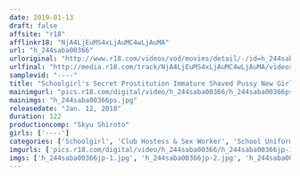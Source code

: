 ```yaml
---
date: 2019-01-13
draft: false
affsite: "r18"
afflinkr18: "NjA4LjEuMS4xLjAuMC4wLjAuMA"
url: "h_244saba00366"
urloriginal: "http://www.r18.com/videos/vod/movies/detail/-/id=h_244saba00366"
urlfinal: "http://media.r18.com/track/NjA4LjEuMS4xLjAuMC4wLjAuMA/videos/vod/movies/detail/-/id=h_244saba00366"
samplevid: "----"
title: "Schoolgirl's Secret Prostitution Immature Shaved Pussy New Girl's Only Creampie Raw Footage 2"
mainimgurl: "pics.r18.com/digital/video/h_244saba00366/h_244saba00366ps.jpg"
mainimgs: "h_244saba00366ps.jpg"
releasedate: "Jan. 12, 2018"
duration: 122
productioncomp: "Skyu Shiroto"
girls: ['----']
categories: ['Schoolgirl', 'Club Hostess & Sex Worker', 'School Uniform', 'Shaved Pussy', 'Creampie', 'Lotion', 'Hi-Def']
imgurls: ['pics.r18.com/digital/video/h_244saba00366/h_244saba00366jp-1.jpg', 'pics.r18.com/digital/video/h_244saba00366/h_244saba00366jp-2.jpg', 'pics.r18.com/digital/video/h_244saba00366/h_244saba00366jp-3.jpg', 'pics.r18.com/digital/video/h_244saba00366/h_244saba00366jp-4.jpg', 'pics.r18.com/digital/video/h_244saba00366/h_244saba00366jp-5.jpg', 'pics.r18.com/digital/video/h_244saba00366/h_244saba00366jp-6.jpg', 'pics.r18.com/digital/video/h_244saba00366/h_244saba00366jp-7.jpg', 'pics.r18.com/digital/video/h_244saba00366/h_244saba00366jp-8.jpg', 'pics.r18.com/digital/video/h_244saba00366/h_244saba00366jp-9.jpg', 'pics.r18.com/digital/video/h_244saba00366/h_244saba00366jp-10.jpg', 'pics.r18.com/digital/video/h_244saba00366/h_244saba00366jp-11.jpg', 'pics.r18.com/digital/video/h_244saba00366/h_244saba00366jp-12.jpg', 'pics.r18.com/digital/video/h_244saba00366/h_244saba00366jp-13.jpg', 'pics.r18.com/digital/video/h_244saba00366/h_244saba00366jp-14.jpg', 'pics.r18.com/digital/video/h_244saba00366/h_244saba00366jp-15.jpg', 'pics.r18.com/digital/video/h_244saba00366/h_244saba00366jp-16.jpg', 'pics.r18.com/digital/video/h_244saba00366/h_244saba00366jp-17.jpg', 'pics.r18.com/digital/video/h_244saba00366/h_244saba00366jp-18.jpg', 'pics.r18.com/digital/video/h_244saba00366/h_244saba00366jp-19.jpg', 'pics.r18.com/digital/video/h_244saba00366/h_244saba00366jp-20.jpg']
imgs: ['h_244saba00366jp-1.jpg', 'h_244saba00366jp-2.jpg', 'h_244saba00366jp-3.jpg', 'h_244saba00366jp-4.jpg', 'h_244saba00366jp-5.jpg', 'h_244saba00366jp-6.jpg', 'h_244saba00366jp-7.jpg', 'h_244saba00366jp-8.jpg', 'h_244saba00366jp-9.jpg', 'h_244saba00366jp-10.jpg', 'h_244saba00366jp-11.jpg', 'h_244saba00366jp-12.jpg', 'h_244saba00366jp-13.jpg', 'h_244saba00366jp-14.jpg', 'h_244saba00366jp-15.jpg', 'h_244saba00366jp-16.jpg', 'h_244saba00366jp-17.jpg', 'h_244saba00366jp-18.jpg', 'h_244saba00366jp-19.jpg', 'h_244saba00366jp-20.jpg']
---
```

